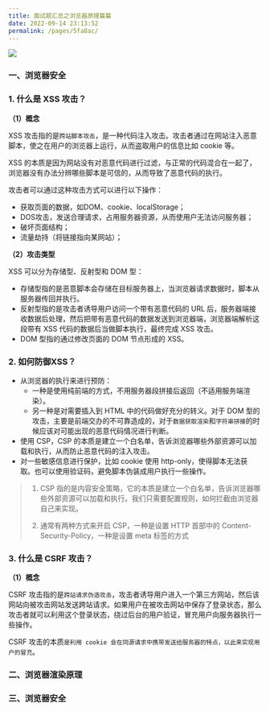 ```yaml
---
title: 面试题汇总之浏览器原理篇篇
date: 2022-09-14 23:13:52
permalink: /pages/5fa8ac/
---
```


![](https://s2.loli.net/2023/03/16/KAvBFX3zYyTP6Gx.png)

### 一、浏览器安全

### 1. 什么是 XSS 攻击？
   
**（1）概念**

XSS 攻击指的是`跨站脚本攻击`，是一种代码注入攻击。攻击者通过在网站注入恶意脚本，使之在用户的浏览器上运行，从而盗取用户的信息比如 cookie 等。

XSS 的本质是因为网站没有对恶意代码进行过滤，与正常的代码混合在一起了，浏览器没有办法分辨哪些脚本是可信的，从而导致了恶意代码的执行。

攻击者可以通过这种攻击方式可以进行以下操作：

- 获取页面的数据，如DOM、cookie、localStorage；
- DOS攻击，发送合理请求，占用服务器资源，从而使用户无法访问服务器；
- 破坏页面结构；
- 流量劫持（将链接指向某网站）；

**（2）攻击类型**

XSS 可以分为存储型、反射型和 DOM 型：

- 存储型指的是恶意脚本会存储在目标服务器上，当浏览器请求数据时，脚本从服务器传回并执行。
- 反射型指的是攻击者诱导用户访问一个带有恶意代码的 URL 后，服务器端接收数据后处理，然后把带有恶意代码的数据发送到浏览器端，浏览器端解析这段带有 XSS 代码的数据后当做脚本执行，最终完成 XSS 攻击。 
- DOM 型指的通过修改页面的 DOM 节点形成的 XSS。

### 2. 如何防御XSS？

- 从浏览器的执行来进行预防：
  - 一种是使用纯前端的方式，不用服务器段拼接后返回（不适用服务端渲染）。
  - 另一种是对需要插入到 HTML 中的代码做好充分的转义。对于 DOM 型的攻击，主要是前端交办的不可靠造成的，对于`数据获取渲染`和`字符串拼接`的时候应该对可能出现的恶意代码情况进行判断。
- 使用 CSP，CSP 的本质是建立一个白名单，告诉浏览器哪些外部资源可以加载和执行，从而防止恶意代码的注入攻击。
- 对一些敏感信息进行保护，比如 cookie 使用 http-only，使得脚本无法获取。也可以使用验证码，避免脚本伪装成用户执行一些操作。

> 1. CSP 指的是内容安全策略，它的本质是建立一个白名单，告诉浏览器哪些外部资源可以加载和执行。我们只需要配置规则，如何拦截由浏览器自己来实现。
> 
> 2. 通常有两种方式来开启 CSP，一种是设置 HTTP 首部中的 Content-Security-Policy，一种是设置 meta 标签的方式

### 3. 什么是 CSRF 攻击？

**（1）概念**

CSRF 攻击指的是`跨站请求伪造攻击`，攻击者诱导用户进入一个第三方网站，然后该网站向被攻击网站发送跨站请求。如果用户在被攻击网站中保存了登录状态，那么攻击者就可以利用这个登录状态，绕过后台的用户验证，冒充用户向服务器执行一些操作。

CSRF 攻击的本质`是利用 cookie 会在同源请求中携带发送给服务器的特点，以此来实现用户的冒充`。

### 二、浏览器渲染原理

### 三、浏览器安全
